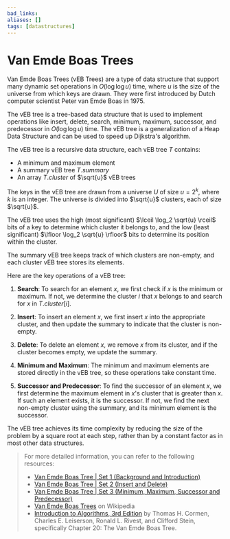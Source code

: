 ```yaml
---
bad_links: 
aliases: []
tags: [datastructures]
---
```

# Van Emde Boas Trees

Van Emde Boas Trees (vEB Trees) are a type of data structure that support many dynamic set operations in $O(\log \log u)$ time, where $u$ is the size of the universe from which keys are drawn. They were first introduced by Dutch computer scientist Peter van Emde Boas in 1975.

The vEB tree is a tree-based data structure that is used to implement operations like insert, delete, search, minimum, maximum, successor, and predecessor in $O(\log \log u)$ time. The vEB tree is a generalization of a Heap Data Structure and can be used to speed up Dijkstra's algorithm.

The vEB tree is a recursive data structure, each vEB tree $T$ contains:

- A minimum and maximum element
- A summary vEB tree $T.summary$
- An array $T.cluster$ of $\sqrt{u}$ vEB trees

The keys in the vEB tree are drawn from a universe $U$ of size $u = 2^k$, where $k$ is an integer. The universe is divided into $\sqrt{u}$ clusters, each of size $\sqrt{u}$.

The vEB tree uses the high (most significant) $\lceil \log_2 \sqrt{u} \rceil$ bits of a key to determine which cluster it belongs to, and the low (least significant) $\lfloor \log_2 \sqrt{u} \rfloor$ bits to determine its position within the cluster.

The summary vEB tree keeps track of which clusters are non-empty, and each cluster vEB tree stores its elements.

Here are the key operations of a vEB tree:

1. **Search**: To search for an element $x$, we first check if $x$ is the minimum or maximum. If not, we determine the cluster $i$ that $x$ belongs to and search for $x$ in $T.cluster[i]$.

2. **Insert**: To insert an element $x$, we first insert $x$ into the appropriate cluster, and then update the summary to indicate that the cluster is non-empty.

3. **Delete**: To delete an element $x$, we remove $x$ from its cluster, and if the cluster becomes empty, we update the summary.

4. **Minimum and Maximum**: The minimum and maximum elements are stored directly in the vEB tree, so these operations take constant time.

5. **Successor and Predecessor**: To find the successor of an element $x$, we first determine the maximum element in $x$'s cluster that is greater than $x$. If such an element exists, it is the successor. If not, we find the next non-empty cluster using the summary, and its minimum element is the successor.

The vEB tree achieves its time complexity by reducing the size of the problem by a square root at each step, rather than by a constant factor as in most other data structures.

> For more detailed information, you can refer to the following resources:
> - [Van Emde Boas Tree | Set 1 (Background and Introduction)](https://www.google.com/search?q=Van+Emde+Boas+Tree+Set+1+Background+and+Introduction)
> - [Van Emde Boas Tree | Set 2 (Insert and Delete)](https://www.google.com/search?q=Van+Emde+Boas+Tree+Set+2+Insert+and+Delete)
> - [Van Emde Boas Tree | Set 3 (Minimum, Maximum, Successor and Predecessor)](https://www.google.com/search?q=Van+Emde+Boas+Tree+Set+3+Minimum+Maximum+Successor+and+Predecessor)
> - [Van Emde Boas Trees](https://www.google.com/search?q=Van+Emde+Boas+Trees+site:en.wikipedia.org) on Wikipedia
> - [Introduction to Algorithms, 3rd Edition](https://www.google.com/search?q=Introduction+to+Algorithms+3rd+Edition) by Thomas H. Cormen, Charles E. Leiserson, Ronald L. Rivest, and Clifford Stein, specifically Chapter 20: The Van Emde Boas Tree.